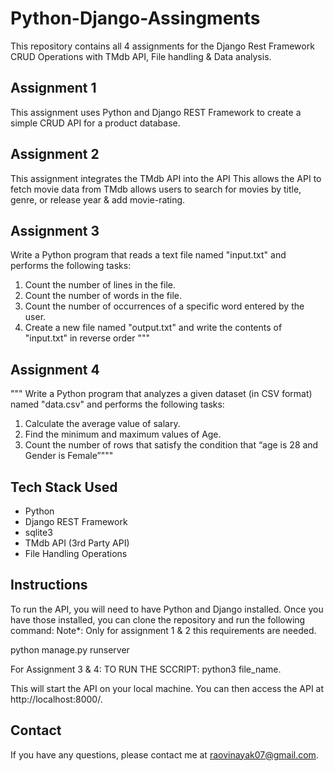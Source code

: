 # Python-Django-Assingments

This repository contains all 4 assignments for the Django Rest Framework CRUD Operations with TMdb API, File handling & Data analysis.

## Assignment 1

This assignment uses Python and Django REST Framework to create a simple CRUD API for a product database.

## Assignment 2

This assignment integrates the TMdb API into the API This allows the API to fetch movie data from TMdb allows users to search for movies by title, genre, or release year & add movie-rating.

## Assignment 3
Write a Python program that reads a text file named "input.txt" and performs the following tasks:
1.	Count the number of lines in the file.
2.	Count the number of words in the file.
3.	Count the number of occurrences of a specific word entered by the user.
4.	Create a new file named "output.txt" and write the contents of "input.txt" in reverse order """

## Assignment 4

""" Write a Python program that analyzes a given dataset (in CSV format) named "data.csv" and performs the following tasks:
1.	Calculate the average value of salary.
2.	Find the minimum and maximum values of Age.
3.	Count the number of rows that satisfy the condition that “age is 28 and Gender is Female”"""

## Tech Stack Used
* Python
* Django REST Framework
* sqlite3
* TMdb API (3rd Party API)
* File Handling Operations

## Instructions

To run the API, you will need to have Python and Django installed. Once you have those installed, you can clone the repository and run the following command:
Note*: Only for assignment 1 & 2 this requirements are needed.

python manage.py runserver

For Assignment 3 & 4:
  TO RUN THE SCCRIPT: 
    python3 file_name.

This will start the API on your local machine. You can then access the API at http://localhost:8000/.

## Contact

If you have any questions, please contact me at raovinayak07@gmail.com.
